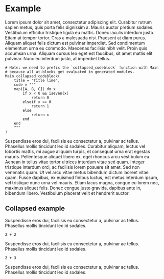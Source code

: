 # Example

Lorem ipsum dolor sit amet, consectetur adipiscing elit. Curabitur rutrum sapien metus, quis porta felis dignissim a. Mauris auctor pretium sodales. Vestibulum efficitur tristique ligula eu mattis. Donec iaculis interdum justo. Etiam at tempor tortor. Cras a malesuada nisi. Praesent at diam purus. Aliquam aliquet felis dictum est pulvinar imperdiet. Sed condimentum elementum urna eu commodo. Maecenas facilisis nibh velit. Proin quis accumsan urna. Aliquam cursus leo eget est faucibus, sit amet mattis elit pulvinar. Nunc eu interdum justo, at imperdiet tellus.

```@eval
# Note: we need to prefix the `collapsed_codeblock` function with Main
# because all at-blocks get evaluated in generated modules.
Main.collapsed_codeblock(
    title = "Title line",
    code = """
    map([A, B, C]) do x
        if x < 0 && iseven(x)
            return 0
        elseif x == 0
            return 1
        else
            return x
        end
    end
    """
)
```

Suspendisse eros dui, facilisis eu consectetur a, pulvinar ac tellus. Phasellus mollis tincidunt leo id sodales. Curabitur aliquam, lectus vel lobortis mattis, mi augue aliquam turpis, et consequat urna erat egestas mauris. Pellentesque aliquet libero ex, eget rhoncus arcu vestibulum eu. Aenean in tellus vitae tortor ultrices interdum vitae sed quam. Integer tristique interdum orci, ac facilisis lorem posuere sit amet. Sed non venenatis quam. Ut vel arcu vitae metus bibendum dictum laoreet vitae quam. Fusce dapibus, ex euismod finibus luctus, est metus interdum ipsum, vel tristique nunc urna vel mauris. Etiam lacus magna, congue eu lorem nec, maximus aliquet felis. Donec congue justo gravida, dapibus ante in, bibendum libero. Vestibulum placerat velit et hendrerit auctor.

## Collapsed example

Suspendisse eros dui, facilisis eu consectetur a, pulvinar ac tellus. Phasellus mollis tincidunt leo id sodales.

```@collapsed-example
2 + 2
```

Suspendisse eros dui, facilisis eu consectetur a, pulvinar ac tellus. Phasellus mollis tincidunt leo id sodales.

```@collapsed-example
2 + 3
```

Suspendisse eros dui, facilisis eu consectetur a, pulvinar ac tellus. Phasellus mollis tincidunt leo id sodales.
